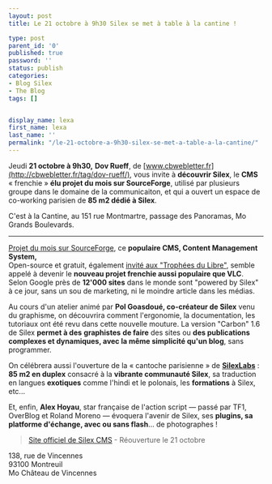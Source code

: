 ```yaml
---
layout: post
title: Le 21 octobre à 9h30 Silex se met à table à la cantine !

type: post
parent_id: '0'
published: true
password: ''
status: publish
categories:
- Blog Silex
- The Blog
tags: []


display_name: lexa
first_name: lexa
last_name: ''
permalink: "/le-21-octobre-a-9h30-silex-se-met-a-table-a-la-cantine/"
---
```


Jeudi **21 octobre à 9h30,** **Dov Rueff**, de [www.cbwebletter.fr](http://cbwebletter.fr/tag/dov-rueff/), vous invite à **découvrir Silex**, le **CMS** « frenchie » **élu projet du mois sur SourceForge**, utilisé par plusieurs groupe dans le domaine de la communicaiton, et qui a ouvert un espace de co-working parisien de **85 m2 dédié à Silex**.

C'est à la Cantine, au 151 rue Montmartre, passage des Panoramas, Mo Grands Boulevards.

_________________________________________________________________________

[Projet du mois sur SourceForge](https://www.silexlabs.org/2009/06/june-2009-silex-is-project-of-the-month-on-sourceforge/), ce **populaire CMS, Content Management System,**  
Open-source et gratuit, également [invité aux "Trophées du Libre"](https://www.silexlabs.org/2009/06/hack-ta-coherence-aux-trophees-du-libre/), semble appelé à devenir le **nouveau projet frenchie aussi populaire que VLC**. Selon Google près de **12'000 sites** dans le monde sont "powered by Silex" à ce jour, sans un sou de marketing, ni le moindre article dans les médias.

Au cours d'un atelier animé par **Pol Goasdoué, co-créateur de Silex** venu du graphisme, on découvrira comment l'ergonomie, la documentation, les tutoriaux ont été revu dans cette nouvelle mouture. La version "Carbon" 1.6 de Silex **permet à des** **graphistes** **de faire** des sites ou **des publications complexes et dynamiques, avec la même simplicité qu'un blog**, sans programmer.

On célébrera aussi l'ouverture de la « cantoche parisienne » de **[SilexLabs](https://www.silexlabs.org/a-propos/)**
: **85 m2 en duplex** consacré à la **vibrante communauté Silex**, sa traduction en langues **exotiques** comme l'hindi et le polonais, les **formations** à Silex, etc...

Et, enfin, **Alex Hoyau**, star française de l'action script — passé par TF1, OverBlog et Roland Moreno — évoquera l'avenir de Silex, ses **plugins, sa platforme d'échange, avec ou sans flash**... de photographes !

> [Site officiel de Silex CMS](http://projects.silexlabs.org/?/silex/) - Réouverture le 21 octobre

138, rue de Vincennes  
93100 Montreuil  
Mo Château de Vincennes